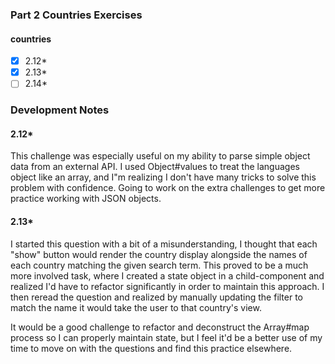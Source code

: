 ### Part 2 Countries Exercises

#### countries
- [x] 2.12*
- [x] 2.13*
- [ ] 2.14*

### Development Notes
#### 2.12*
This challenge was especially useful on my ability to parse simple object data from an external API. I used Object#values to treat the languages object like an array, and I"m realizing I don't have many tricks to solve this problem with confidence. Going to work on the extra challenges to get more practice working with JSON objects.

#### 2.13*
I started this question with a bit of a misunderstanding, I thought that each "show" button would render the country display alongside the names of each country matching the given search term. This proved to be a much more involved task, where I created a state object in a child-component and realized I'd have to refactor significantly in order to maintain this approach. I then reread the question and realized by manually updating the filter to match the name it would take the user to that country's view.

It would be a good challenge to refactor and deconstruct the Array#map process so I can properly maintain state, but I feel it'd be a better use of my time to move on with the questions and find this practice elsewhere.